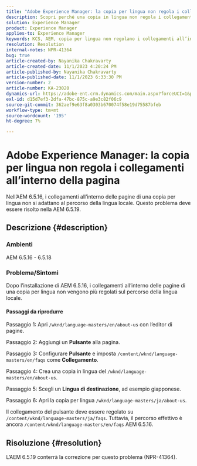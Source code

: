 ```yaml
---
title: "Adobe Experience Manager: la copia per lingua non regola i collegamenti all’interno della pagina"
description: Scopri perché una copia in lingua non regola i collegamenti all’interno della pagina in Experience Manager.
solution: Experience Manager
product: Experience Manager
applies-to: Experience Manager
keywords: KCS, AEM, copia per lingua non regolano i collegamenti all’interno della pagina
resolution: Resolution
internal-notes: NPR-41364
bug: true
article-created-by: Nayanika Chakravarty
article-created-date: 11/1/2023 4:20:24 PM
article-published-by: Nayanika Chakravarty
article-published-date: 11/1/2023 6:33:30 PM
version-number: 2
article-number: KA-23020
dynamics-url: https://adobe-ent.crm.dynamics.com/main.aspx?forceUCI=1&pagetype=entityrecord&etn=knowledgearticle&id=4438a28e-d278-ee11-8179-6045bd0065f9
exl-id: d15d7ef3-2dfa-47bc-875c-a9e3c82f06c9
source-git-commit: 362aef9e63f8a0303b670074f58e19d75587bfeb
workflow-type: tm+mt
source-wordcount: '195'
ht-degree: 7%

---
```


# Adobe Experience Manager: la copia per lingua non regola i collegamenti all’interno della pagina


Nell’AEM 6.5.16, i collegamenti all’interno delle pagine di una copia per lingua non si adattano al percorso della lingua locale. Questo problema deve essere risolto nella AEM 6.5.19.

## Descrizione {#description}


### <b>Ambienti</b>

AEM 6.5.16 - 6.5.18

### Problema/Sintomi

Dopo l’installazione di AEM 6.5.16, i collegamenti all’interno delle pagine di una copia per lingua non vengono più regolati sul percorso della lingua locale.

#### Passaggi da riprodurre

Passaggio 1: Apri `/wknd/language-masters/en/about-us` con l’editor di pagine.

Passaggio 2: Aggiungi un <b>Pulsante</b> alla pagina.

Passaggio 3: Configurare <b>Pulsante</b> e imposta `/content/wknd/language-masters/en/faqs` come <b>Collegamento</b>.

Passaggio 4: Crea una copia in lingua del `/wknd/language-masters/en/about-us`.

Passaggio 5: Scegli un <b>Lingua di destinazione</b>, ad esempio giapponese.

Passaggio 6: Apri la copia per lingua `/wknd/language-masters/ja/about-us`.

Il collegamento del pulsante deve essere regolato su `/content/wknd/language-masters/ja/faqs`. Tuttavia, il percorso effettivo è ancora `/content/wknd/language-masters/en/faqs` AEM 6.5.16.


## Risoluzione {#resolution}


L’AEM 6.5.19 conterrà la correzione per questo problema (NPR-41364).
